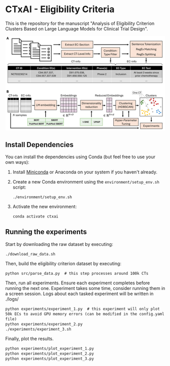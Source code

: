 # CTxAI - Eligibility Criteria

This is the repository for the manuscript "Analysis of Eligibility Criterion Clusters Based on Large Language Models for Clinical Trial Design".

![Pipeline](images/pipeline.png)

## Install Dependencies

You can install the dependencies using Conda (but feel free to use your own ways):

1. Install [Miniconda](https://docs.conda.io/en/latest/miniconda.html) or Anaconda on your system if you haven't already.
2. Create a new Conda environment using the `environment/setup_env.sh` script:

   ```
   ./environment/setup_env.sh
   ```
3. Activate the new environment:

   ```
   conda activate ctxai
   ```

## Running the experiments

Start by downloading the raw dataset by executing:

```
./download_raw_data.sh
```

Then, build the eligibility criterion dataset by executing:

```
python src/parse_data.py  # this step processes around 100k CTs
```

Then, run all experiments. Ensure each experiment completes before running the next one. Experiment takes some time, consider running them in a screen session. Logs about each tasked experiment will be written in ./logs/

```
python experiments/experiment_1.py  # this experiment will only plot 50k ECs to avoid GPU memory errors (can be modified in the config.yaml file)
python experiments/experiment_2.py
./experiments/experiment_3.sh
```

Finally, plot the results.

```
python experiments/plot_experiment_1.py
python experiments/plot_experiment_2.py
python experiments/plot_experiment_3.py
```
